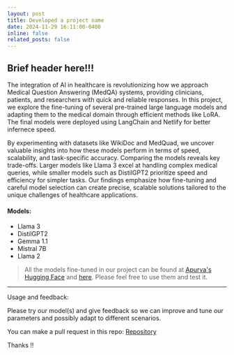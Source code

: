 ```yaml
---
layout: post
title: Developed a project name
date: 2024-11-29 16:11:00-0400
inline: false
related_posts: false
---
```


## Brief header here!!!

The integration of AI in healthcare is revolutionizing how we approach Medical Question Answering (MedQA) systems, providing clinicians, patients, and researchers with quick and reliable responses. In this project, we explore the fine-tuning of several pre-trained large language models and adapting them to the medical domain through efficient methods like LoRA. The final models were deployed using LangChain and Netlify for better infernece speed.

By experimenting with datasets like WikiDoc and MedQuad, we uncover valuable insights into how these models perform in terms of speed, scalability, and task-specific accuracy. Comparing the models reveals key trade-offs. Larger models like Llama 3 excel at handling complex medical queries, while smaller models such as DistilGPT2 prioritize speed and efficiency for simpler tasks. Our findings emphasize how fine-tuning and careful model selection can create precise, scalable solutions tailored to the unique challenges of healthcare applications.

<!-- Jean shorts raw denim Vice normcore, art party High Life PBR skateboard stumptown vinyl kitsch. Four loko meh 8-bit, tousled banh mi tilde forage Schlitz dreamcatcher twee 3 wolf moon. Chambray asymmetrical paleo salvia, sartorial umami four loko master cleanse drinking vinegar brunch. <a href="https://www.pinterest.com">Pinterest</a> DIY authentic Schlitz, hoodie Intelligentsia butcher trust fund brunch shabby chic Kickstarter forage flexitarian. Direct trade <a href="https://en.wikipedia.org/wiki/Cold-pressed_juice">cold-pressed</a> meggings stumptown plaid, pop-up taxidermy. Hoodie XOXO fingerstache scenester Echo Park. Plaid ugh Wes Anderson, freegan pug selvage fanny pack leggings pickled food truck DIY irony Banksy. -->

#### Models:

<ul>
    <li>Llama 3</li>
    <li>DistilGPT2</li>
    <li>Gemma 1.1</li>
    <li>Mistral 7B</li>
    <li>Llama 2</li>
</ul>

> All the models fine-tuned in our project can be found at <a href="https://huggingface.co/Apurva3509">Apurva's Hugging Face</a> and <a href="https://huggingface.co/abhilash2599">here</a>. Please feel free to use them and test it.

---

Usage and feedback:

Please try our model(s) and give feedback so we can improve and tune our parameters and possibly adapt to different scenarios.

You can make a pull request in this repo: <a href="https://github.com/Apurva3509/MedLMs/pulls">Repository</a>

Thanks !!
